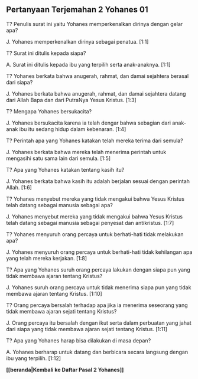 ## Pertanyaan Terjemahan 2 Yohanes 01 ##

T? Penulis surat ini yaitu Yohanes memperkenalkan dirinya dengan gelar apa?

J. Yohanes memperkenalkan dirinya sebagai penatua. [1:1]

T? Surat ini ditulis kepada siapa?

A. Surat ini ditulis kepada ibu yang terpilih serta anak-anaknya. [1:1]

T? Yohanes berkata bahwa anugerah, rahmat, dan damai sejahtera  berasal dari siapa?

J. Yohanes berkata bahwa anugerah, rahmat, dan damai sejahtera datang dari Allah Bapa dan dari PutraNya Yesus Kristus. [1:3]

T? Mengapa Yohanes bersukacita?

J. Yohanes bersukacita karena ia telah dengar bahwa sebagian dari anak-anak ibu itu sedang hidup dalam kebenaran. [1:4]

T? Perintah apa yang Yohanes katakan telah mereka terima dari semula?

J. Yohanes berkata bahwa mereka telah menerima perintah untuk mengasihi satu sama lain dari semula. [1:5]

T? Apa yang Yohanes katakan tentang kasih itu?

J. Yohanes berkata bahwa kasih itu adalah berjalan sesuai dengan perintah Allah. [1:6]

T? Yohanes menyebut mereka yang tidak mengakui bahwa Yesus Kristus telah datang sebagai manusia sebagai apa?

J. Yohanes menyebut mereka yang tidak mengakui bahwa Yesus Kristus telah datang sebagai manusia sebagai penyesat dan antikristus. [1:7]

T? Yohanes menyuruh orang percaya untuk berhati-hati tidak melakukan apa?

J. Yohanes menyuruh orang percaya untuk berhati-hati tidak kehilangan apa yang telah mereka kerjakan. [1:8]

T? Apa yang Yohanes suruh orang percaya lakukan dengan siapa pun yang tidak membawa ajaran tentang Kristus?

J. Yohanes suruh orang percaya untuk tidak menerima siapa pun yang tidak membawa ajaran tentang Kristus. [1:10]

T? Orang percaya bersalah terhadap apa jika ia menerima seseorang yang tidak membawa ajaran sejati tentang Kristus?

J. Orang percaya itu bersalah dengan ikut serta dalam perbuatan yang jahat dari siapa yang tidak membawa ajaran sejati tentang Kristus. [1:11]

T? Apa yang Yohanes harap bisa dilakukan di masa depan?

A. Yohanes berharap untuk datang dan berbicara secara langsung dengan ibu yang terpilih. [1:12]

__[[beranda|Kembali ke Daftar Pasal 2 Yohanes]]__

